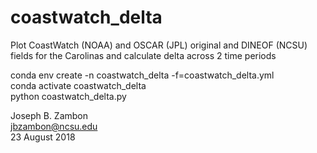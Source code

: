 # coastwatch_delta

Plot CoastWatch (NOAA) and OSCAR (JPL) original and DINEOF (NCSU) fields for the Carolinas and calculate delta across 2 time periods  

conda env create -n coastwatch_delta -f=coastwatch_delta.yml  
conda activate coastwatch_delta  
python coastwatch_delta.py  

Joseph B. Zambon  
jbzambon@ncsu.edu  
23 August 2018  



